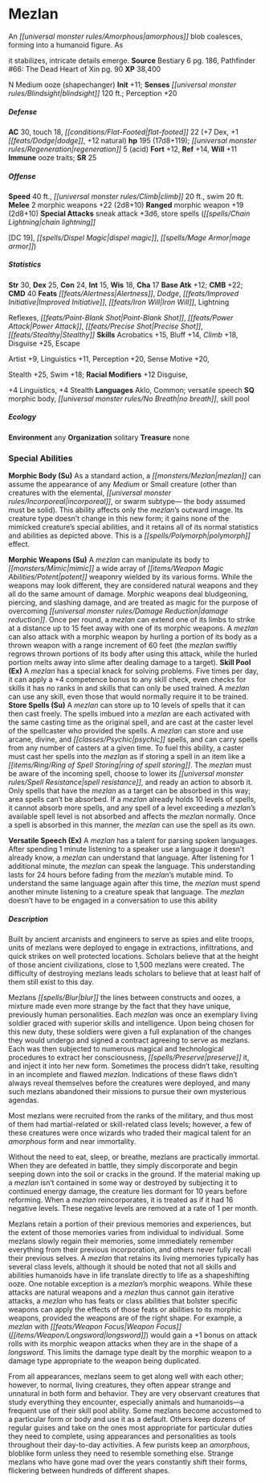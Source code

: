 ﻿---
cssclass: [monsters]

---

# Mezlan
An _[[universal monster rules/Amorphous|amorphous]]_ blob coalesces, forming into a humanoid figure. As

it stabilizes, intricate details emerge.
**Source** Bestiary 6 pg. 186, Pathfinder #66: The Dead Heart of Xin pg. 90
**XP** 38,400

N Medium ooze (shapechanger)
**Init** +11; **Senses** _[[universal monster rules/Blindsight|blindsight]]_ 120 ft.; Perception +20

##### Defense

**AC** 30, touch 18, _[[conditions/Flat-Footed|flat-footed]]_ 22 (+7 Dex, +1 _[[feats/Dodge|dodge]]_, +12 natural)
**hp** 195 (17d8+119); _[[universal monster rules/Regeneration|regeneration]]_ 5 (acid)
**Fort** +12, **Ref** +14, **Will** +11
**Immune** ooze traits; **SR** 25

##### Offense
**Speed** 40 ft., _[[universal monster rules/Climb|climb]]_ 20 ft., swim 20 ft.
**Melee** 2 morphic weapons +22 (2d8+10)
**Ranged** morphic weapon +19 (2d8+10)
**Special Attacks** sneak attack +3d6, store spells (_[[spells/Chain Lightning|chain lightning]]_

[DC 19], _[[spells/Dispel Magic|dispel magic]]_, _[[spells/Mage Armor|mage armor]]_)

##### Statistics
**Str** 30, **Dex** 25, **Con** 24, **Int** 15, **Wis** 18, **Cha** 17
**Base Atk** +12; **CMB** +22; **CMD** 40
**Feats** _[[feats/Alertness|Alertness]]_, _Dodge_, _[[feats/Improved Initiative|Improved Initiative]]_, _[[feats/Iron Will|Iron Will]]_, Lightning

Reflexes, _[[feats/Point-Blank Shot|Point-Blank Shot]]_, _[[feats/Power Attack|Power Attack]]_, _[[feats/Precise Shot|Precise Shot]]_, _[[feats/Stealthy|Stealthy]]_
**Skills** Acrobatics +15, Bluff +14, _Climb_ +18, Disguise +25, Escape

Artist +9, Linguistics +11, Perception +20, Sense Motive +20,

Stealth +25, Swim +18; **Racial Modifiers** +12 Disguise,

+4 Linguistics, +4 Stealth
**Languages** Aklo, Common; versatile speech
**SQ** morphic body, _[[universal monster rules/No Breath|no breath]]_, skill pool

##### Ecology

**Environment** any
**Organization** solitary
**Treasure** none

### Special Abilities

**Morphic Body (Su)** As a standard action, a _[[monsters/Mezlan|mezlan]]_ can assume the appearance of any _Medium_ or Small creature (other than creatures with the elemental, _[[universal monster rules/Incorporeal|incorporeal]]_, or swarm subtype— the body assumed must be solid). This ability affects only the _mezlan_’s outward image. Its creature type doesn’t change in this new form; it gains none of the mimicked creature’s special abilities, and it retains all of its normal statistics and abilities as depicted above. This is a _[[spells/Polymorph|polymorph]]_ effect.

**Morphic Weapons (Su)** A _mezlan_ can manipulate its body to _[[monsters/Mimic|mimic]]_ a wide array of _[[items/Weapon Magic Abilities/Potent|potent]]_ weaponry wielded by its various forms. While the weapons may look different, they are considered natural weapons and they all do the same amount of damage. Morphic weapons deal bludgeoning, piercing, and slashing damage, and are treated as magic for the purpose of overcoming _[[universal monster rules/Damage Reduction|damage reduction]]_. Once per round, a _mezlan_ can extend one of its limbs to strike at a distance up to 15 feet away with one of its morphic weapons. A _mezlan_ can also attack with a morphic weapon by hurling a portion of its body as a thrown weapon with a range increment of 60 feet (the _mezlan_ swiftly regrows thrown portions of its body after using this attack, while the hurled portion melts away into slime after dealing damage to a target).
**Skill Pool (Ex)** A _mezlan_ has a special knack for solving problems. Five times per day, it can apply a +4 competence bonus to any skill check, even checks for skills it has no ranks in and skills that can only be used trained. A _mezlan_ can use any skill, even those that would normally require it to be trained.
**Store Spells (Su)** A _mezlan_ can store up to 10 levels of spells that it can then cast freely. The spells imbued into a _mezlan_ are each activated with the same casting time as the original spell, and are cast at the caster level of the spellcaster who provided the spells. A _mezlan_ can store and use arcane, divine, and _[[classes/Psychic|psychic]]_ spells, and can carry spells from any number of casters at a given time. To fuel this ability, a caster must cast her spells into the _mezlan_ as if storing a spell in an item like a _[[items/Ring/Ring of Spell Storing|ring of spell storing]]_. The _mezlan_ must be aware of the incoming spell, choose to lower its _[[universal monster rules/Spell Resistance|spell resistance]]_, and ready an action to absorb it. Only spells that have the _mezlan_ as a target can be absorbed in this way; area spells can’t be absorbed. If a _mezlan_ already holds 10 levels of spells, it cannot absorb more spells, and any spell of a level exceeding a _mezlan_’s available spell level is not absorbed and affects the _mezlan_ normally. Once a spell is absorbed in this manner, the _mezlan_ can use the spell as its own.

**Versatile Speech (Ex)** A _mezlan_ has a talent for parsing spoken languages. After spending 1 minute listening to a speaker use a language it doesn’t already know, a _mezlan_ can understand that language. After listening for 1 additional minute, the _mezlan_ can speak the language. This understanding lasts for 24 hours before fading from the _mezlan_’s mutable mind. To understand the same language again after this time, the _mezlan_ must spend another minute listening to a creature speak that language. The _mezlan_ doesn’t have to be engaged in a conversation to use this ability

##### Description

Built by ancient arcanists and engineers to serve as spies and elite troops, units of mezlans were deployed to engage in extractions, infiltrations, and quick strikes on well protected locations. Scholars believe that at the height of those ancient civilizations, close to 1,500 mezlans were created. The difficulty of destroying mezlans leads scholars to believe that at least half of them still exist to this day.

Mezlans _[[spells/Blur|blur]]_ the lines between constructs and oozes, a mixture made even more strange by the fact that they have unique, previously human personalities. Each _mezlan_ was once an exemplary living soldier graced with superior skills and intelligence. Upon being chosen for this new duty, these soldiers were given a full explanation of the changes they would undergo and signed a contract agreeing to serve as mezlans. Each was then subjected to numerous magical and technological procedures to extract her consciousness, _[[spells/Preserve|preserve]]_ it, and inject it into her new form. Sometimes the process didn’t take, resulting in an incomplete and flawed _mezlan_. Indications of these flaws didn’t always reveal themselves before the creatures were deployed, and many such mezlans abandoned their missions to pursue their own mysterious agendas.

Most mezlans were recruited from the ranks of the military, and thus most of them had martial-related or skill-related class levels; however, a few of these creatures were once wizards who traded their magical talent for an _amorphous_ form and near immortality.

Without the need to eat, sleep, or breathe, mezlans are practically immortal. When they are defeated in battle, they simply discorporate and begin seeping down into the soil or cracks in the ground. If the material making up a _mezlan_ isn’t contained in some way or destroyed by subjecting it to continued energy damage, the creature lies dormant for 10 years before reforming. When a _mezlan_ reincorporates, it is treated as if it had 16 negative levels. These negative levels are removed at a rate of 1 per month.

Mezlans retain a portion of their previous memories and experiences, but the extent of those memories varies from individual to individual. Some mezlans slowly regain their memories, some immediately remember everything from their previous incorporation, and others never fully recall their previous selves. A _mezlan_ that retains its living memories typically has several class levels, although it should be noted that not all skills and abilities humanoids have in life translate directly to life as a shapeshifting ooze. One notable exception is a _mezlan_’s morphic weapons. While these attacks are natural weapons and a _mezlan_ thus cannot gain iterative attacks, a _mezlan_ who has feats or class abilities that bolster specific weapons can apply the effects of those feats or abilities to its morphic weapons, provided the weapons are of the right shape. For example, a _mezlan_ with _[[feats/Weapon Focus|Weapon Focus]]_ (_[[items/Weapon/Longsword|longsword]]_) would gain a +1 bonus on attack rolls with its morphic weapon attacks when they are in the shape of a _longsword_. This limits the damage type dealt by the morphic weapon to a damage type appropriate to the weapon being duplicated.

From all appearances, mezlans seem to get along well with each other; however, to normal, living creatures, they often appear strange and unnatural in both form and behavior. They are very observant creatures that study everything they encounter, especially animals and humanoids—a frequent use of their skill pool ability. Some mezlans become accustomed to a particular form or body and use it as a default. Others keep dozens of regular guises and take on the ones most appropriate for particular duties they need to complete, using appearances and personalities as tools throughout their day-to-day activities. A few purists keep an _amorphous_, bloblike form unless they need to resemble something else. Strange mezlans who have gone mad over the years constantly shift their forms, flickering between hundreds of different shapes.